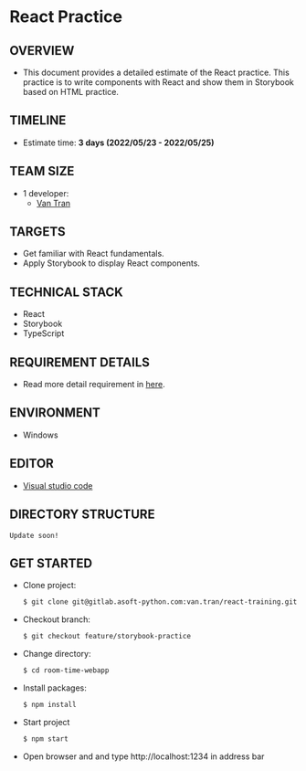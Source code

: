 # React Practice

## OVERVIEW

- This document provides a detailed estimate of the React practice. This practice is to write components with React and show them in Storybook based on HTML practice.

## TIMELINE

- Estimate time: **3 days (2022/05/23 - 2022/05/25)**

## TEAM SIZE

- 1 developer:
  - [Van Tran](van.tran@asnet.com.vn)

## TARGETS

- Get familiar with React fundamentals.
- Apply Storybook to display React components.

## TECHNICAL STACK

- React
- Storybook
- TypeScript

## REQUIREMENT DETAILS

- Read more detail requirement in [here](https://docs.google.com/document/d/1vw7m1xdUVb9JkFnHjGbrsN6eYUaduxDZgd2QOl8H59c/edit?usp=sharing).

## ENVIRONMENT

- Windows

## EDITOR

- [Visual studio code](https://code.visualstudio.com)

## DIRECTORY STRUCTURE

```
Update soon!
```

## GET STARTED

- Clone project:

  ```bash
  $ git clone git@gitlab.asoft-python.com:van.tran/react-training.git
  ```

- Checkout branch:

  ```bash
  $ git checkout feature/storybook-practice
  ```

- Change directory:

  ```bash
  $ cd room-time-webapp
  ```

- Install packages:

  ```bash
  $ npm install
  ```

- Start project

  ```bash
  $ npm start
  ```

- Open browser and and type http://localhost:1234 in address bar
